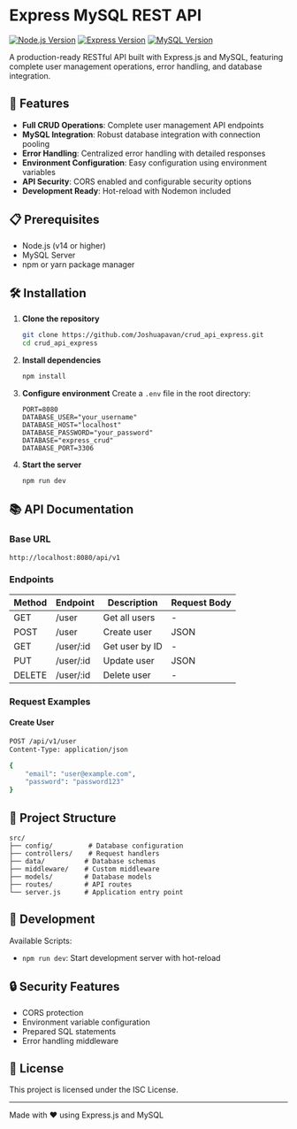 # Express MySQL REST API

[![Node.js Version](https://img.shields.io/badge/node-v14%2B-brightgreen)](https://nodejs.org)
[![Express Version](https://img.shields.io/badge/express-v5.1.0-blue)](https://expressjs.com)
[![MySQL Version](https://img.shields.io/badge/mysql-v8.0-orange)](https://www.mysql.com)

A production-ready RESTful API built with Express.js and MySQL, featuring complete user management operations, error handling, and database integration.

## 🚀 Features

- **Full CRUD Operations**: Complete user management API endpoints
- **MySQL Integration**: Robust database integration with connection pooling
- **Error Handling**: Centralized error handling with detailed responses
- **Environment Configuration**: Easy configuration using environment variables
- **API Security**: CORS enabled and configurable security options
- **Development Ready**: Hot-reload with Nodemon included

## 📋 Prerequisites

- Node.js (v14 or higher)
- MySQL Server
- npm or yarn package manager

## 🛠️ Installation

1. **Clone the repository**
   ```bash
   git clone https://github.com/Joshuapavan/crud_api_express.git
   cd crud_api_express
   ```

2. **Install dependencies**
   ```bash
   npm install
   ```

3. **Configure environment**
   Create a `.env` file in the root directory:
   ```env
   PORT=8080
   DATABASE_USER="your_username"
   DATABASE_HOST="localhost"
   DATABASE_PASSWORD="your_password"
   DATABASE="express_crud"
   DATABASE_PORT=3306
   ```

4. **Start the server**
   ```bash
   npm run dev
   ```

## 📚 API Documentation

### Base URL
```
http://localhost:8080/api/v1
```

### Endpoints

| Method | Endpoint     | Description         | Request Body |
|--------|-------------|---------------------|--------------|
| GET    | /user       | Get all users       | -           |
| POST   | /user       | Create user         | JSON        |
| GET    | /user/:id   | Get user by ID      | -           |
| PUT    | /user/:id   | Update user         | JSON        |
| DELETE | /user/:id   | Delete user         | -           |

### Request Examples

#### Create User
```bash
POST /api/v1/user
Content-Type: application/json

{
    "email": "user@example.com",
    "password": "password123"
}
```

## 📁 Project Structure

```
src/
├── config/         # Database configuration
├── controllers/    # Request handlers
├── data/          # Database schemas
├── middleware/    # Custom middleware
├── models/        # Database models
├── routes/        # API routes
└── server.js      # Application entry point
```

## 🔧 Development

Available Scripts:
- `npm run dev`: Start development server with hot-reload

## 🔒 Security Features

- CORS protection
- Environment variable configuration
- Prepared SQL statements
- Error handling middleware

## 📝 License

This project is licensed under the ISC License.

---
Made with ❤️ using Express.js and MySQL
